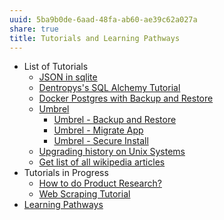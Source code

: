 ```yaml
---
uuid: 5ba9b0de-6aad-48fa-ab60-ae39c62a027a
share: true
title: Tutorials and Learning Pathways
---
```

* List of Tutorials
	* [JSON in sqlite](/b1112011-a44d-4764-bff7-21b74dc2e57c)
	* [Dentropys's SQL Alchemy Tutorial](/34aa710f-0d0e-4098-88aa-e0b554a2298e)
	* [Docker Postgres with Backup and Restore](/984a339d-135b-447f-a2d3-1ae03829743b)
	* [Umbrel](/60722662-eccc-443d-af35-af0ee02d1c9c)
		* [Umbrel - Backup and Restore](/92aa8e61-712a-414d-95c1-7b9ff98c2f98)
		* [Umbrel - Migrate App](/06913657-30a0-4e59-98b1-42371710dafb)
		* [Umbrel - Secure Install](/c14c9c80-6039-4bf8-bb72-0afbaceb08ea)
	* [Upgrading history on Unix Systems](/c01c8156-996f-4a53-97f5-1f287e28f1d6)
	* [Get list of all wikipedia articles](/dd0e7670-af04-4eb0-8af5-5a85af115360)
* Tutorials in Progress
	* [How to do Product Research?](/undefined)
	* [Web Scraping Tutorial](/83ffe54f-3356-44ae-9d1a-878ef448fb57)
* [Learning Pathways](/10708552-def9-4391-9126-8a4f53cb5e00)